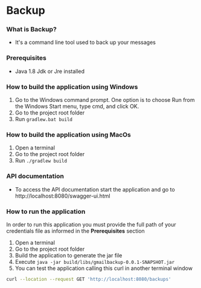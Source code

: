 # Backup

### What is Backup?
* It's a command line tool used to back up your messages

### Prerequisites
 * Java 1.8 Jdk or Jre installed

### How to build the application using Windows
 1. Go to the Windows command prompt. One option is to choose Run from the Windows Start menu, type cmd, and click OK.
 2. Go to the project root folder 
 3. Run `gradlew.bat build`

### How to build the application using MacOs
 1. Open a terminal
 2. Go to the project root folder
 3. Run `./gradlew build`

### API documentation
 - To access the API documentation start the application and go to http://localhost:8080/swagger-ui.html 
 
### How to run the application

 In order to run this application you must provide the full path of your credentials file 
 as informed in the **Prerequisites** section

 1. Open a terminal
 2. Go to the project root folder
 3. Build the application to generate the jar file
 4. Execute `java -jar build/libs/gmailbackup-0.0.1-SNAPSHOT.jar` 
 5. You can test the application calling this curl in another terminal window
 ```bash
curl --location --request GET 'http://localhost:8080/backups' 
```

 


